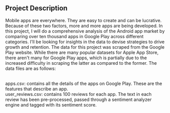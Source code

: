 ## Project Description
Mobile apps are everywhere. They are easy to create and can be lucrative. Because of these two factors, more and more apps are being developed. In this project, I will do a comprehensive analysis of the Android app market by comparing over ten thousand apps in Google Play across different categories. I'll be looking for insights in the data to devise strategies to drive growth and retention. The data for this project was scraped from the Google Play website. While there are many popular datasets for Apple App Store, there aren't many for Google Play apps, which is partially due to the increased difficulty in scraping the latter as compared to the former. The data files are as follows:<br><br>

apps.csv: contains all the details of the apps on Google Play. These are the features that describe an app.<br>
user_reviews.csv: contains 100 reviews for each app. The text in each review has been pre-processed, passed through a sentiment analyzer engine and tagged with its sentiment score.
